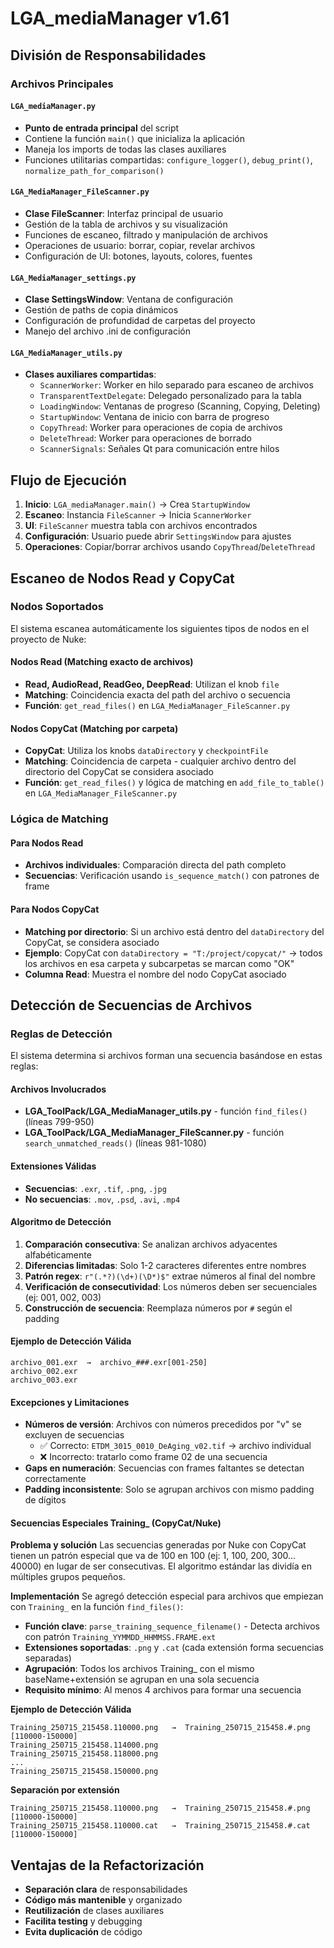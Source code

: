 # LGA_mediaManager v1.61

## División de Responsabilidades

### Archivos Principales

#### `LGA_mediaManager.py`
- **Punto de entrada principal** del script
- Contiene la función `main()` que inicializa la aplicación
- Maneja los imports de todas las clases auxiliares
- Funciones utilitarias compartidas: `configure_logger()`, `debug_print()`, `normalize_path_for_comparison()`

#### `LGA_MediaManager_FileScanner.py`
- **Clase FileScanner**: Interfaz principal de usuario
- Gestión de la tabla de archivos y su visualización
- Funciones de escaneo, filtrado y manipulación de archivos
- Operaciones de usuario: borrar, copiar, revelar archivos
- Configuración de UI: botones, layouts, colores, fuentes

#### `LGA_MediaManager_settings.py`
- **Clase SettingsWindow**: Ventana de configuración 
- Gestión de paths de copia dinámicos
- Configuración de profundidad de carpetas del proyecto
- Manejo del archivo .ini de configuración

#### `LGA_MediaManager_utils.py`
- **Clases auxiliares compartidas**:
  - `ScannerWorker`: Worker en hilo separado para escaneo de archivos
  - `TransparentTextDelegate`: Delegado personalizado para la tabla
  - `LoadingWindow`: Ventanas de progreso (Scanning, Copying, Deleting)
  - `StartupWindow`: Ventana de inicio con barra de progreso
  - `CopyThread`: Worker para operaciones de copia de archivos
  - `DeleteThread`: Worker para operaciones de borrado
  - `ScannerSignals`: Señales Qt para comunicación entre hilos

## Flujo de Ejecución

1. **Inicio**: `LGA_mediaManager.main()` → Crea `StartupWindow`
2. **Escaneo**: Instancia `FileScanner` → Inicia `ScannerWorker` 
3. **UI**: `FileScanner` muestra tabla con archivos encontrados
4. **Configuración**: Usuario puede abrir `SettingsWindow` para ajustes
5. **Operaciones**: Copiar/borrar archivos usando `CopyThread`/`DeleteThread`

## Escaneo de Nodos Read y CopyCat

### Nodos Soportados

El sistema escanea automáticamente los siguientes tipos de nodos en el proyecto de Nuke:

#### Nodos Read (Matching exacto de archivos)
- **Read, AudioRead, ReadGeo, DeepRead**: Utilizan el knob `file`
- **Matching**: Coincidencia exacta del path del archivo o secuencia
- **Función**: `get_read_files()` en `LGA_MediaManager_FileScanner.py`

#### Nodos CopyCat (Matching por carpeta)
- **CopyCat**: Utiliza los knobs `dataDirectory` y `checkpointFile`
- **Matching**: Coincidencia de carpeta - cualquier archivo dentro del directorio del CopyCat se considera asociado
- **Función**: `get_read_files()` y lógica de matching en `add_file_to_table()` en `LGA_MediaManager_FileScanner.py`

### Lógica de Matching

#### Para Nodos Read
- **Archivos individuales**: Comparación directa del path completo
- **Secuencias**: Verificación usando `is_sequence_match()` con patrones de frame

#### Para Nodos CopyCat
- **Matching por directorio**: Si un archivo está dentro del `dataDirectory` del CopyCat, se considera asociado
- **Ejemplo**: CopyCat con `dataDirectory = "T:/project/copycat/"` → todos los archivos en esa carpeta y subcarpetas se marcan como "OK"
- **Columna Read**: Muestra el nombre del nodo CopyCat asociado

## Detección de Secuencias de Archivos

### Reglas de Detección

El sistema determina si archivos forman una secuencia basándose en estas reglas:

#### Archivos Involucrados
- **LGA_ToolPack/LGA_MediaManager_utils.py** - función `find_files()` (líneas 799-950)
- **LGA_ToolPack/LGA_MediaManager_FileScanner.py** - función `search_unmatched_reads()` (líneas 981-1080)

#### Extensiones Válidas
- **Secuencias**: `.exr`, `.tif`, `.png`, `.jpg`
- **No secuencias**: `.mov`, `.psd`, `.avi`, `.mp4`

#### Algoritmo de Detección
1. **Comparación consecutiva**: Se analizan archivos adyacentes alfabéticamente
2. **Diferencias limitadas**: Solo 1-2 caracteres diferentes entre nombres
3. **Patrón regex**: `r"(.*?)(\d+)(\D*)$"` extrae números al final del nombre
4. **Verificación de consecutividad**: Los números deben ser secuenciales (ej: 001, 002, 003)
5. **Construcción de secuencia**: Reemplaza números por `#` según el padding

#### Ejemplo de Detección Válida
```
archivo_001.exr  →  archivo_###.exr[001-250]
archivo_002.exr
archivo_003.exr
```

#### Excepciones y Limitaciones
- **Números de versión**: Archivos con números precedidos por "v" se excluyen de secuencias
  - ✅ Correcto: `ETDM_3015_0010_DeAging_v02.tif` → archivo individual
  - ❌ Incorrecto: tratarlo como frame 02 de una secuencia
- **Gaps en numeración**: Secuencias con frames faltantes se detectan correctamente
- **Padding inconsistente**: Solo se agrupan archivos con mismo padding de dígitos

#### Secuencias Especiales Training_ (CopyCat/Nuke)

**Problema y solución**
Las secuencias generadas por Nuke con CopyCat tienen un patrón especial que va de 100 en 100 (ej: 1, 100, 200, 300... 40000) en lugar de ser consecutivas. El algoritmo estándar las dividía en múltiples grupos pequeños.

**Implementación**
Se agregó detección especial para archivos que empiezan con `Training_` en la función `find_files()`:

- **Función clave**: `parse_training_sequence_filename()` - Detecta archivos con patrón `Training_YYMMDD_HHMMSS.FRAME.ext`
- **Extensiones soportadas**: `.png` y `.cat` (cada extensión forma secuencias separadas)
- **Agrupación**: Todos los archivos Training_ con el mismo baseName+extensión se agrupan en una sola secuencia
- **Requisito mínimo**: Al menos 4 archivos para formar una secuencia

**Ejemplo de Detección Válida**
```
Training_250715_215458.110000.png   →  Training_250715_215458.#.png [110000-150000]
Training_250715_215458.114000.png
Training_250715_215458.118000.png
...
Training_250715_215458.150000.png
```

**Separación por extensión**
```
Training_250715_215458.110000.png   →  Training_250715_215458.#.png [110000-150000]
Training_250715_215458.110000.cat   →  Training_250715_215458.#.cat [110000-150000]
```

## Ventajas de la Refactorización

- **Separación clara** de responsabilidades
- **Código más mantenible** y organizado
- **Reutilización** de clases auxiliares
- **Facilita testing** y debugging
- **Evita duplicación** de código
